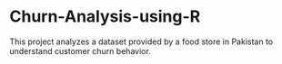 # Churn-Analysis-using-R
This project analyzes a dataset provided by a food store in Pakistan to understand customer churn behavior. 
